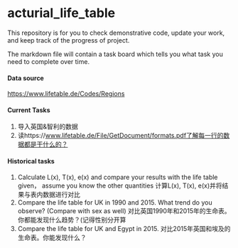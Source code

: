 # acturial_life_table

This repository is for you to check demonstrative code, update your work, and keep track of the progress of project.

The markdown file will contain a task board which tells you what task you need to complete over time.
#### Data source
https://www.lifetable.de/Codes/Regions 


#### Current Tasks
1. 导入英国&智利的数据
2. 读https://www.lifetable.de/File/GetDocument/formats.pdf了解每一行的数据都是干什么的？



#### Historical tasks
1. Calculate L(x), T(x), e(x) and compare your results with the life table given， assume you know the other quantities 计算L(x), T(x), e(x)并将结果与表内数据进行对比
2. Compare the life table for UK in 1990 and 2015. What trend do you observe? (Compare with sex as well) 对比英国1990年和2015年的生命表。你都能发现什么趋势？(记得性别分开算
3. Compare the life table for UK and Egypt in 2015. 对比2015年英国和埃及的生命表。你能发现什么？
